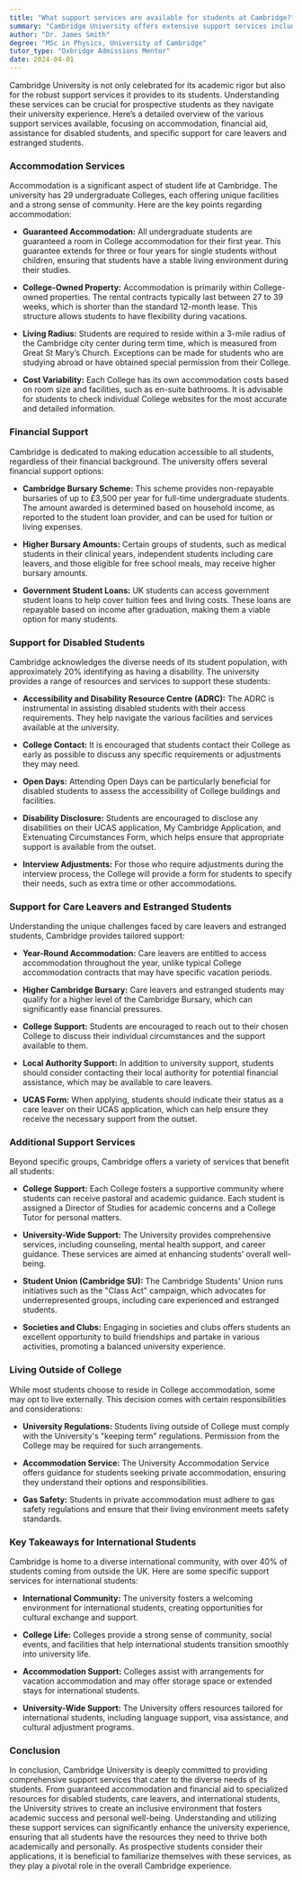 ```yaml
---
title: "What support services are available for students at Cambridge?"
summary: "Cambridge University offers extensive support services including accommodation, financial aid, and assistance for disabled students and care leavers."
author: "Dr. James Smith"
degree: "MSc in Physics, University of Cambridge"
tutor_type: "Oxbridge Admissions Mentor"
date: 2024-04-01
---
```


Cambridge University is not only celebrated for its academic rigor but also for the robust support services it provides to its students. Understanding these services can be crucial for prospective students as they navigate their university experience. Here’s a detailed overview of the various support services available, focusing on accommodation, financial aid, assistance for disabled students, and specific support for care leavers and estranged students.

### Accommodation Services

Accommodation is a significant aspect of student life at Cambridge. The university has 29 undergraduate Colleges, each offering unique facilities and a strong sense of community. Here are the key points regarding accommodation:

- **Guaranteed Accommodation:** All undergraduate students are guaranteed a room in College accommodation for their first year. This guarantee extends for three or four years for single students without children, ensuring that students have a stable living environment during their studies.

- **College-Owned Property:** Accommodation is primarily within College-owned properties. The rental contracts typically last between 27 to 39 weeks, which is shorter than the standard 12-month lease. This structure allows students to have flexibility during vacations.

- **Living Radius:** Students are required to reside within a 3-mile radius of the Cambridge city center during term time, which is measured from Great St Mary’s Church. Exceptions can be made for students who are studying abroad or have obtained special permission from their College.

- **Cost Variability:** Each College has its own accommodation costs based on room size and facilities, such as en-suite bathrooms. It is advisable for students to check individual College websites for the most accurate and detailed information.

### Financial Support

Cambridge is dedicated to making education accessible to all students, regardless of their financial background. The university offers several financial support options:

- **Cambridge Bursary Scheme:** This scheme provides non-repayable bursaries of up to £3,500 per year for full-time undergraduate students. The amount awarded is determined based on household income, as reported to the student loan provider, and can be used for tuition or living expenses.

- **Higher Bursary Amounts:** Certain groups of students, such as medical students in their clinical years, independent students including care leavers, and those eligible for free school meals, may receive higher bursary amounts.

- **Government Student Loans:** UK students can access government student loans to help cover tuition fees and living costs. These loans are repayable based on income after graduation, making them a viable option for many students.

### Support for Disabled Students

Cambridge acknowledges the diverse needs of its student population, with approximately 20% identifying as having a disability. The university provides a range of resources and services to support these students:

- **Accessibility and Disability Resource Centre (ADRC):** The ADRC is instrumental in assisting disabled students with their access requirements. They help navigate the various facilities and services available at the university.

- **College Contact:** It is encouraged that students contact their College as early as possible to discuss any specific requirements or adjustments they may need.

- **Open Days:** Attending Open Days can be particularly beneficial for disabled students to assess the accessibility of College buildings and facilities.

- **Disability Disclosure:** Students are encouraged to disclose any disabilities on their UCAS application, My Cambridge Application, and Extenuating Circumstances Form, which helps ensure that appropriate support is available from the outset.

- **Interview Adjustments:** For those who require adjustments during the interview process, the College will provide a form for students to specify their needs, such as extra time or other accommodations.

### Support for Care Leavers and Estranged Students

Understanding the unique challenges faced by care leavers and estranged students, Cambridge provides tailored support:

- **Year-Round Accommodation:** Care leavers are entitled to access accommodation throughout the year, unlike typical College accommodation contracts that may have specific vacation periods.

- **Higher Cambridge Bursary:** Care leavers and estranged students may qualify for a higher level of the Cambridge Bursary, which can significantly ease financial pressures.

- **College Support:** Students are encouraged to reach out to their chosen College to discuss their individual circumstances and the support available to them.

- **Local Authority Support:** In addition to university support, students should consider contacting their local authority for potential financial assistance, which may be available to care leavers.

- **UCAS Form:** When applying, students should indicate their status as a care leaver on their UCAS application, which can help ensure they receive the necessary support from the outset.

### Additional Support Services

Beyond specific groups, Cambridge offers a variety of services that benefit all students:

- **College Support:** Each College fosters a supportive community where students can receive pastoral and academic guidance. Each student is assigned a Director of Studies for academic concerns and a College Tutor for personal matters.

- **University-Wide Support:** The University provides comprehensive services, including counseling, mental health support, and career guidance. These services are aimed at enhancing students’ overall well-being.

- **Student Union (Cambridge SU):** The Cambridge Students' Union runs initiatives such as the "Class Act" campaign, which advocates for underrepresented groups, including care experienced and estranged students.

- **Societies and Clubs:** Engaging in societies and clubs offers students an excellent opportunity to build friendships and partake in various activities, promoting a balanced university experience.

### Living Outside of College

While most students choose to reside in College accommodation, some may opt to live externally. This decision comes with certain responsibilities and considerations:

- **University Regulations:** Students living outside of College must comply with the University's "keeping term" regulations. Permission from the College may be required for such arrangements.

- **Accommodation Service:** The University Accommodation Service offers guidance for students seeking private accommodation, ensuring they understand their options and responsibilities.

- **Gas Safety:** Students in private accommodation must adhere to gas safety regulations and ensure that their living environment meets safety standards.

### Key Takeaways for International Students

Cambridge is home to a diverse international community, with over 40% of students coming from outside the UK. Here are some specific support services for international students:

- **International Community:** The university fosters a welcoming environment for international students, creating opportunities for cultural exchange and support.

- **College Life:** Colleges provide a strong sense of community, social events, and facilities that help international students transition smoothly into university life.

- **Accommodation Support:** Colleges assist with arrangements for vacation accommodation and may offer storage space or extended stays for international students.

- **University-Wide Support:** The University offers resources tailored for international students, including language support, visa assistance, and cultural adjustment programs.

### Conclusion

In conclusion, Cambridge University is deeply committed to providing comprehensive support services that cater to the diverse needs of its students. From guaranteed accommodation and financial aid to specialized resources for disabled students, care leavers, and international students, the University strives to create an inclusive environment that fosters academic success and personal well-being. Understanding and utilizing these support services can significantly enhance the university experience, ensuring that all students have the resources they need to thrive both academically and personally. As prospective students consider their applications, it is beneficial to familiarize themselves with these services, as they play a pivotal role in the overall Cambridge experience.
    